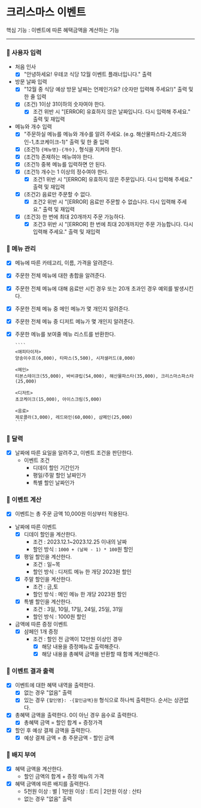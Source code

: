 # 크리스마스 이벤트

핵심 기능 : 이벤트에 따른 혜택금액을 계산하는 기능
***

### 📍 사용자 입력

- 처음 인사
    - [x] "안녕하세요! 우테코 식당 12월 이벤트 플래너입니다." 출력
- 방문 날짜 입력
    - [x] "12월 중 식당 예상 방문 날짜는 언제인가요? (숫자만 입력해 주세요!)" 출력 및 한 줄 입력
    - [x] (조건) 1이상 31이하의 숫자여야 한다.
        - [x] 조건 위반 시 "[ERROR] 유효하지 않은 날짜입니다. 다시 입력해 주세요." 출력 및 재입력
- 메뉴와 개수 입력
    - [x] "주문하실 메뉴를 메뉴와 개수를 알려 주세요. (e.g. 해산물파스타-2,레드와인-1,초코케이크-1)" 출력 및 한 줄 입력
    - [x] (조건1) `{메뉴명}-{개수},` 형식을 지켜야 한다.
    - [x] (조건1) 존재하는 메뉴여야 한다.
    - [x] (조건1) 중복 메뉴를 입력하면 안 된다.
    - [x] (조건1) 개수는 1 이상의 정수여야 한다.
        - [x] 조건1 위반 시 "[ERROR] 유효하지 않은 주문입니다. 다시 입력해 주세요." 출력 및 재입력
    - [x] (조건2) 음료만 주문할 수 없다.
        - [x] 조건2 위반 시 "[ERROR] 음료만 주문할 수 없습니다. 다시 입력해 주세요." 출력 및 재입력
    - [x] (조건3) 한 번에 최대 20개까지 주문 가능하다.
        - [x] 조건3 위반 시 "[ERROR] 한 번에 최대 20개까지만 주문 가능합니다. 다시 입력해 주세요." 출력 및 재입력

### 📍 메뉴 관리

- [x] 메뉴에 따른 카테고리, 이름, 가격을 알려준다.
- [x] 주문한 전체 메뉴에 대한 총합을 알려준다.
- [x] 주문한 전체 메뉴에 대해 음료만 시킨 경우 또는 20개 초과인 경우 예외를 발생시킨다.
- [x] 주문한 전체 메뉴 중 메인 메뉴가 몇 개인지 알려준다.
- [x] 주문한 전체 메뉴 중 디저트 메뉴가 몇 개인지 알려준다.
- [x] 주문한 메뉴를 보여줄 메뉴 리스트를 반환한다.

      ````
      <애피타이저>
      양송이수프(6,000), 타파스(5,500), 시저샐러드(8,000)
    
      <메인>
      티본스테이크(55,000), 바비큐립(54,000), 해산물파스타(35,000), 크리스마스파스타(25,000)
    
      <디저트>
      초코케이크(15,000), 아이스크림(5,000)
    
      <음료>
      제로콜라(3,000), 레드와인(60,000), 샴페인(25,000)
      ````

### 📍 달력

- [x] 날짜에 따른 요일을 알려주고, 이벤트 조건을 판단한다.
    - 이벤트 조건
        - 디데이 할인 기간인가
        - 평일/주말 할인 날짜인가
        - 특별 할인 날짜인가

### 📍 이벤트 계산

- [x] 이벤트는 총 주문 금액 10,000원 이상부터 적용된다.
- 날짜에 따른 이벤트
    - [x] 디데이 할인을 계산한다.
        - 조건 : 2023.12.1~2023.12.25 이내의 날짜
        - 할인 방식 : `1000 + (날짜 - 1) * 100`원 할인
    - [x] 평일 할인을 계산한다.
        - 조건 : 일~목
        - 할인 방식 : 디저트 메뉴 한 개당 2023원 할인
    - [x] 주말 할인을 계산한다.
        - 조건 : 금,토
        - 할인 방식 : 메인 메뉴 한 개당 2023원 할인
    - [x] 특별 할인을 계산한다.
        - 조건 : 3일, 10일, 17일, 24일, 25일, 31일
        - 할인 방식 : 1000원 할인
- 금액에 따른 증정 이벤트
    - [x] 샴페인 1개 증정
        - 조건 : 할인 전 금액이 12만원 이상인 경우
            - [x] 해당 내용을 증정메뉴로 출력해준다.
            - [x] 해당 내용을 총혜택 금액을 반환할 때 함께 계산해준다.

### 📍 이벤트 결과 출력

- [x] 이벤트에 대한 혜택 내역을 출력한다.
    -[x] 없는 경우 "없음" 출력
    -[x] 있는 경우 `{할인명}: -{할인금액}원` 형식으로 하나씩 출력한다. 순서는 상관없다.
- [x] 총혜택 금액을 출력한다. 0이 아닌 경우 음수로 출력한다.
    -[x] 총혜택 금액 = 할인 합계 + 증정가격
- [x] 할인 후 예상 결제 금액을 출력한다.
    - [x] 예상 결제 금액 = 총 주문금액 - 할인 금액

### 📍 배지 부여

- [x] 혜택 금액을 계산한다.
    - 할인 금액의 합계 + 증정 메뉴의 가격
- [x] 혜택 금액에 따른 배지를 출력한다.
    - 5천원 이상 : 별 | 1만원 이상 : 트리 | 2만원 이상 : 산타
    - 없는 경우 "없음" 출력

